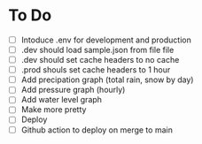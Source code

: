 # To Do

- [ ] Intoduce .env for development and production
- [ ] .dev should load sample.json from file file
- [ ] .dev should set cache headers to no cache
- [ ] .prod shouls set cache headers to 1 hour
- [ ] Add precipation graph (total rain, snow by day)
- [ ] Add pressure graph (hourly)
- [ ] Add water level graph
- [ ] Make more pretty
- [ ] Deploy
- [ ] Github action to deploy on merge to main